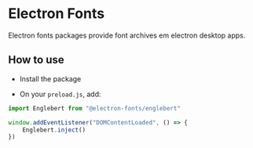 # Electron Fonts

Electron fonts packages provide font archives em electron desktop apps.

## How to use

* Install the package

* On your `preload.js`, add:

```ts
import Englebert from "@electron-fonts/englebert"

window.addEventListener("DOMContentLoaded", () => {
    Englebert.inject()
})
```